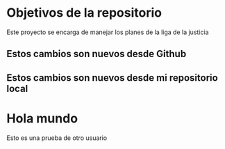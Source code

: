 # Objetivos de la repositorio

Este proyecto se encarga de manejar los planes de la liga de la justicia

## Estos cambios son nuevos desde Github
## Estos cambios son nuevos desde mi repositorio local


# Hola mundo
Esto es una prueba de otro usuario